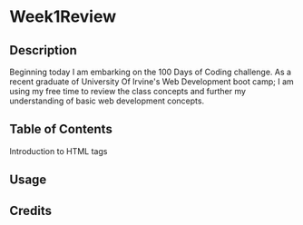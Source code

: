 # Week1Review

## Description
Beginning today I am embarking on the 100 Days of Coding challenge. As a recent graduate of University Of Irvine's Web Development boot camp; I am using my free time to review the class concepts and further my understanding of basic web development concepts. 

## Table of Contents
Introduction to HTML tags

## Usage

## Credits